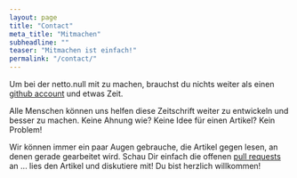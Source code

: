 ```yaml
---
layout: page
title: "Contact"
meta_title: "Mitmachen"
subheadline: ""
teaser: "Mitmachen ist einfach!"
permalink: "/contact/"
---
```


Um bei der netto.null mit zu machen, brauchst du nichts weiter als einen [github
 account](https://github.com/join) und etwas Zeit.

Alle Menschen können uns helfen diese Zeitschrift weiter zu entwickeln und besser zu machen.
Keine Ahnung wie? Keine Idee für einen Artikel? Kein Problem!

Wir können immer ein paar Augen gebrauche, die Artikel gegen lesen, an denen gerade gearbeitet wird. Schau Dir einfach die offenen [pull requests](https://github.com/dominikneise/dominikneise.github.io/pulls) an ... lies den Artikel und diskutiere mit!
Du bist herzlich willkommen!
